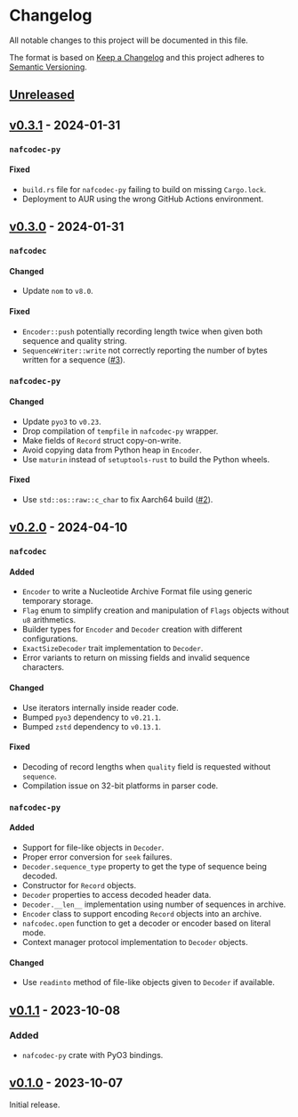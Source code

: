 # Changelog
All notable changes to this project will be documented in this file.

The format is based on [Keep a Changelog](http://keepachangelog.com/en/1.0.0/)
and this project adheres to [Semantic Versioning](http://semver.org/spec/v2.0.0.html).


## [Unreleased]
[Unreleased]: https://github.com/althonos/uniprot.rs/compare/v0.3.1...HEAD


## [v0.3.1] - 2024-01-31
[v0.3.1]: https://github.com/althonos/uniprot.rs/compare/v0.3.0...v0.3.1

### `nafcodec-py`

#### Fixed
- `build.rs` file for `nafcodec-py` failing to build on missing `Cargo.lock`.
- Deployment to AUR using the wrong GitHub Actions environment.


## [v0.3.0] - 2024-01-31
[v0.3.0]: https://github.com/althonos/uniprot.rs/compare/v0.2.0...v0.3.0

### `nafcodec`

#### Changed
- Update `nom` to `v8.0`.

#### Fixed
- `Encoder::push` potentially recording length twice when given both sequence and quality string.
- `SequenceWriter::write` not correctly reporting the number of bytes written for a sequence ([#3](https://github.com/althonos/nafcodec/issues/3)).


### `nafcodec-py`

#### Changed
- Update `pyo3` to `v0.23`.
- Drop compilation of `tempfile` in `nafcodec-py` wrapper.
- Make fields of `Record` struct copy-on-write.
- Avoid copying data from Python heap in `Encoder`.
- Use `maturin` instead of `setuptools-rust` to build the Python wheels.

#### Fixed
- Use `std::os::raw::c_char` to fix Aarch64 build ([#2](https://github.com/althonos/nafcodec/issues/2)).


## [v0.2.0] - 2024-04-10
[v0.2.0]: https://github.com/althonos/uniprot.rs/compare/v0.1.1...v0.2.0

### `nafcodec`

#### Added
- `Encoder` to write a Nucleotide Archive Format file using generic temporary storage.
- `Flag` enum to simplify creation and manipulation of `Flags` objects without `u8` arithmetics.
- Builder types for `Encoder` and `Decoder` creation with different configurations.
- `ExactSizeDecoder` trait implementation to `Decoder`.
- Error variants to return on missing fields and invalid sequence characters.

#### Changed
- Use iterators internally inside reader code.
- Bumped `pyo3` dependency to `v0.21.1`.
- Bumped `zstd` dependency to `v0.13.1`.

#### Fixed
- Decoding of record lengths when `quality` field is requested without `sequence`.
- Compilation issue on 32-bit platforms in parser code.

### `nafcodec-py`

#### Added
- Support for file-like objects in `Decoder`.
- Proper error conversion for `seek` failures.
- `Decoder.sequence_type` property to get the type of sequence being decoded.
- Constructor for `Record` objects.
- `Decoder` properties to access decoded header data.
- `Decoder.__len__` implementation using number of sequences in archive.
- `Encoder` class to support encoding `Record` objects into an archive.
- `nafcodec.open` function to get a decoder or encoder based on literal mode.
- Context manager protocol implementation to `Decoder` objects.

#### Changed
- Use `readinto` method of file-like objects given to `Decoder` if available.


## [v0.1.1] - 2023-10-08
[v0.1.1]: https://github.com/althonos/uniprot.rs/compare/v0.1.0...v0.1.1

### Added
- `nafcodec-py` crate with PyO3 bindings.


## [v0.1.0] - 2023-10-07
[v0.1.0]: https://github.com/althonos/uniprot.rs/compare/1923371...v0.1.0

Initial release.
